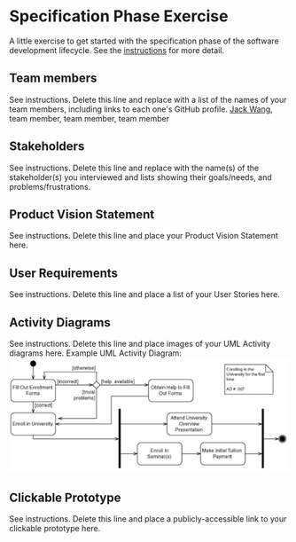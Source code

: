 # Specification Phase Exercise

A little exercise to get started with the specification phase of the software development lifecycle. See the [instructions](instructions.md) for more detail.

## Team members

See instructions. Delete this line and replace with a list of the names of your team members, including links to each one's GitHub profile.
[Jack Wang](https://github.com/JackInTheBox314), team member, team member, team member

## Stakeholders

See instructions. Delete this line and replace with the name(s) of the stakeholder(s) you interviewed and lists showing their goals/needs, and problems/frustrations.

## Product Vision Statement

See instructions. Delete this line and place your Product Vision Statement here.

## User Requirements

See instructions. Delete this line and place a list of your User Stories here.

## Activity Diagrams

See instructions. Delete this line and place images of your UML Activity diagrams here.
Example UML Activity Diagram:
![Example UML Activity Diagram](uml_activity_diagram.png)

## Clickable Prototype

See instructions. Delete this line and place a publicly-accessible link to your clickable prototype here.
